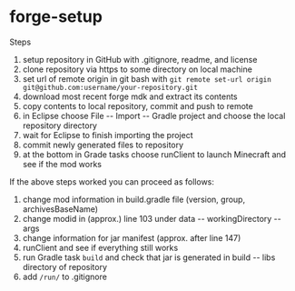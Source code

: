 # forge-setup

Steps
1. setup repository in GitHub with .gitignore, readme, and license
2. clone repository via https to some directory on local machine
3. set url of remote origin in git bash with `git remote set-url origin git@github.com:username/your-repository.git`
4. download most recent forge mdk and extract its contents
5. copy contents to local repository, commit and push to remote
6. in Eclipse choose File -- Import -- Gradle project and choose the local repository directory
7. wait for Eclipse to finish importing the project
8. commit newly generated files to repository
9. at the bottom in Grade tasks choose runClient to launch Minecraft and see if the mod works

If the above steps worked you can proceed as follows:
1. change mod information in build.gradle file (version, group, archivesBaseName)
2. change modid in (approx.) line 103 under data -- workingDirectory -- args
3. change information for jar manifest (approx. after line 147)
4. runClient and see if everything still works
5. run Gradle task `build` and check that jar is generated in build -- libs directory of repository
6. add `/run/` to .gitignore
